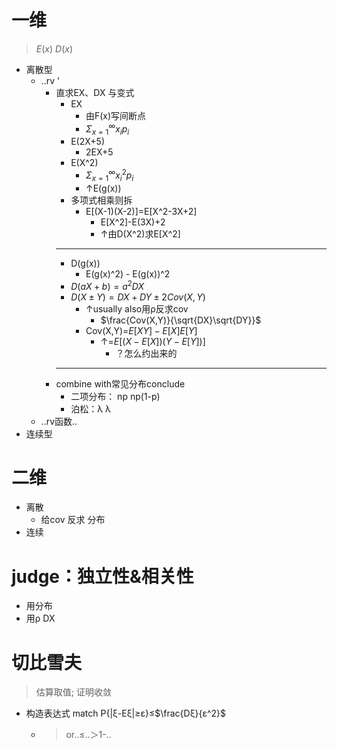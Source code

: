 # 一维
>$E(x)$ $D(x)$
- 离散型
    - ..rv ' 
        - 直求EX、DX 与变式
            - EX
                - 由F(x)写间断点
                - $\Sigma_{x=1}^\infty x_i p_i$
            - E(2X+5)
                - 2EX+5
            - E(X^2)
                - $\Sigma_{x=1}^\infty x^2_i p_i$
                - ↑E(g(x))
            - 多项式相乘则拆
                - E[(X-1)(X-2)]=E[X^2-3X+2]
                    - E[X^2]-E(3X)+2
                    - ↑由D(X^2)求E[X^2]
            - --
            - D(g(x))
                - E(g(x)^2) - E(g(x))^2
            - $D(aX+b)=a^2DX$
            - $D(X \pm Y)=DX+DY \pm 2Cov(X,Y)$
                - ↑usually also用ρ反求cov
                    - $\frac{Cov(X,Y)}{\sqrt{DX}\sqrt{DY}}$
                - Cov(X,Y)=$E[XY] - E[X]E[Y]$
                    -  ↑=$E[(X - E[X])(Y - E[Y])]$
                        - ？怎么约出来的
            - --
        - combine with常见分布conclude
            - 二项分布： np np(1-p)
            - 泊松：λ λ
    - ..rv函数..
- 连续型

# 二维
- 离散
    - 给cov 反求 分布
- 连续

# 

# judge：独立性&相关性
- 用分布
- 用ρ DX
# 切比雪夫
>估算取值; 证明收敛
- 构造表达式 match P{|ξ-Eξ|≥ε}≤$\frac{Dξ}{ε^2}$
   - >or..≤..＞1-..
